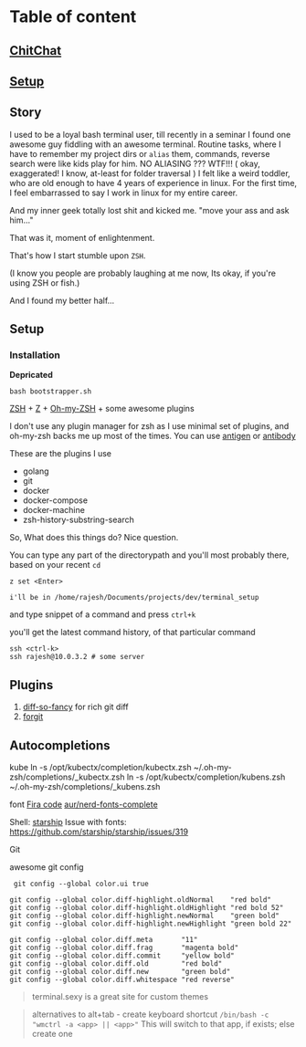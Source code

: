 # Table of content

## [ChitChat](#story)
## [Setup](#setup)

## Story
I used to be a loyal bash terminal user, till recently in a seminar I found one awesome guy fiddling with an awesome terminal.
Routine tasks, where I have to remember my project dirs or `alias` them, commands, reverse search were like kids play for him.
NO ALIASING ??? WTF!!!
( okay, exaggerated! I know, at-least for folder traversal )
I felt like a weird toddler, who are old enough to have 4 years of experience in linux.
For the first time, I feel embarrassed to say I work in linux for my entire career.

And my inner geek totally lost shit and kicked me. "move your ass and ask him..."

That was it, moment of enlightenment.

That's how I start stumble upon `ZSH`. 

(I know you people are probably laughing at me now, Its okay, if you're using ZSH or fish.)

And I found my better half...

## Setup

### Installation

**Depricated**

`bash bootstrapper.sh`

[ZSH](https://duckduckgo.com/?q=zsh&t=canonical&ia=web) + [Z](https://github.com/rupa/z/blob/master/z.sh) + [Oh-my-ZSH](https://github.com/robbyrussell/oh-my-zsh) + some awesome plugins

I don't use any plugin manager for zsh as I use minimal set of plugins, and oh-my-zsh backs me up most of the times.
You can use [antigen](https://github.com/zsh-users/antigen) or [antibody](https://github.com/getantibody/antibody/)

These are the plugins I use

- golang
- git
- docker
- docker-compose
- docker-machine
- zsh-history-substring-search

So, What does this things do?
Nice question.

You can type any part of the directorypath and you'll most probably there, based on your recent `cd`
```
z set <Enter>

i'll be in /home/rajesh/Documents/projects/dev/terminal_setup
```

and type snippet of a command and press `ctrl+k`

you'll get the latest command history, of that particular command
```
ssh <ctrl-k>
ssh rajesh@10.0.3.2 # some server
```

## Plugins
1. [diff-so-fancy](https://github.com/so-fancy/diff-so-fancy) for rich git diff
2. [forgit](https://github.com/wfxr/forgit)


## Autocompletions
kube
ln -s /opt/kubectx/completion/kubectx.zsh ~/.oh-my-zsh/completions/_kubectx.zsh
ln -s /opt/kubectx/completion/kubens.zsh ~/.oh-my-zsh/completions/_kubens.zsh

font
[Fira code](https://github.com/tonsky/FiraCode/wiki/Linux-instructions)
[aur/nerd-fonts-complete](https://www.nerdfonts.com/)

Shell:
[starship](https://starship.rs)
Issue with fonts: https://github.com/starship/starship/issues/319

Git

awesome git config
```
 git config --global color.ui true

git config --global color.diff-highlight.oldNormal    "red bold"
git config --global color.diff-highlight.oldHighlight "red bold 52"
git config --global color.diff-highlight.newNormal    "green bold"
git config --global color.diff-highlight.newHighlight "green bold 22"

git config --global color.diff.meta       "11"
git config --global color.diff.frag       "magenta bold"
git config --global color.diff.commit     "yellow bold"
git config --global color.diff.old        "red bold"
git config --global color.diff.new        "green bold"
git config --global color.diff.whitespace "red reverse"
```


> terminal.sexy is a great site for custom themes

> alternatives to alt+tab
    - create keyboard shortcut 
      ```
      /bin/bash -c "wmctrl -a <app> || <app>"
      ```
      This will switch to that app, if exists; else create one
